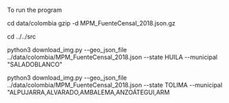 To run the program

cd data/colombia
gzip -d MPM_FuenteCensal_2018.json.gz

cd ../../src

python3 download_img.py --geo_json_file ../data/colombia/MPM_FuenteCensal_2018.json --state HUILA --municipal "SALADOBLANCO"

python3 download_img.py --geo_json_file ../data/colombia/MPM_FuenteCensal_2018.json --state TOLIMA --municipal "ALPUJARRA,ALVARADO,AMBALEMA,ANZOÁTEGUI,ARM
